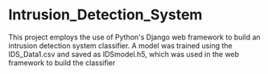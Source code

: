 # Intrusion_Detection_System
This project employs the use of Python's Django web framework to build an intrusion detection system classifier.
A model was trained using the IDS_Data1.csv and saved as IDSmodel.h5, which was used in the web framework to build the classifier

